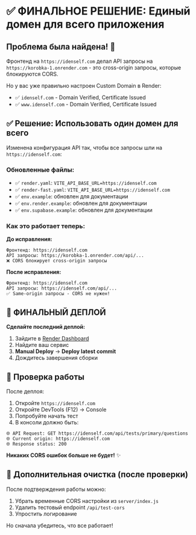 # ✅ ФИНАЛЬНОЕ РЕШЕНИЕ: Единый домен для всего приложения

## Проблема была найдена! 🎯

Фронтенд на `https://idenself.com` делал API запросы на `https://korobka-1.onrender.com` - это cross-origin запросы, которые блокируются CORS.

Но у вас уже правильно настроен Custom Domain в Render:
- ✅ `idenself.com` - Domain Verified, Certificate Issued  
- ✅ `www.idenself.com` - Domain Verified, Certificate Issued

## ✅ Решение: Использовать один домен для всего

Изменена конфигурация API так, чтобы все запросы шли на `https://idenself.com`:

### Обновленные файлы:
- ✅ `render.yaml`: `VITE_API_BASE_URL=https://idenself.com`
- ✅ `render-fast.yaml`: `VITE_API_BASE_URL=https://idenself.com` 
- ✅ `env.example`: обновлен для документации
- ✅ `env.render.example`: обновлен для документации
- ✅ `env.supabase.example`: обновлен для документации

### Как это работает теперь:

**До исправления:**
```
Фронтенд: https://idenself.com
API запросы: https://korobka-1.onrender.com/api/...
❌ CORS блокирует cross-origin запросы
```

**После исправления:**
```
Фронтенд: https://idenself.com  
API запросы: https://idenself.com/api/...
✅ Same-origin запросы - CORS не нужен!
```

## 🚀 ФИНАЛЬНЫЙ ДЕПЛОЙ

**Сделайте последний деплой:**

1. Зайдите в [Render Dashboard](https://dashboard.render.com/)
2. Найдите ваш сервис
3. **Manual Deploy** → **Deploy latest commit**
4. Дождитесь завершения сборки

## 🧪 Проверка работы

После деплоя:

1. Откройте `https://idenself.com`
2. Откройте DevTools (F12) → Console
3. Попробуйте начать тест
4. В консоли должно быть:
```
🌐 API Request: GET https://idenself.com/api/tests/primary/questions
🌐 Current origin: https://idenself.com
🌐 Response status: 200
```

**Никаких CORS ошибок больше не будет!** ✨

## 🔧 Дополнительная очистка (после проверки)

После подтверждения работы можно:
1. Убрать временные CORS настройки из `server/index.js` 
2. Удалить тестовый endpoint `/api/test-cors`
3. Упростить логирование

Но сначала убедитесь, что все работает!
